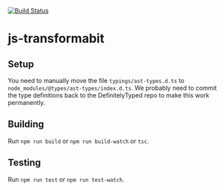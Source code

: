 [![Build Status](https://travis-ci.org/triforkse/js-transformabit.svg?branch=master)](https://travis-ci.org/triforkse/js-transformabit)

# js-transformabit

## Setup

You need to manually move the file `typings/ast-types.d.ts` to `node_modules/@types/ast-types/index.d.ts`. We probably need to commit the type definitions back to the DefinitelyTyped repo to make this work permanently.

## Building

Run `npm run build` or `npm run build-watch` or `tsc`.

## Testing

Run `npm run test` or `npm run test-watch`.
